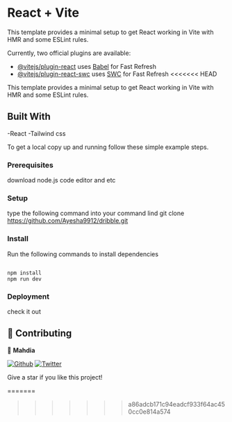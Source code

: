 # React + Vite

This template provides a minimal setup to get React working in Vite with HMR and some ESLint rules.

Currently, two official plugins are available:

- [@vitejs/plugin-react](https://github.com/vitejs/vite-plugin-react/blob/main/packages/plugin-react/README.md) uses [Babel](https://babeljs.io/) for Fast Refresh
- [@vitejs/plugin-react-swc](https://github.com/vitejs/vite-plugin-react-swc) uses [SWC](https://swc.rs/) for Fast Refresh
<<<<<<< HEAD


This template provides a minimal setup to get React working in Vite with HMR and some ESLint rules.







## Built With

-React 
-Tailwind css



To get a local copy up and running follow these simple example steps.

### Prerequisites
 download node.js code editor and etc
### Setup
 type the following command into your command lind
 git clone https://github.com/Ayesha9912/dribble.git
### Install
Run the following commands to install dependencies

```

npm install 
npm run dev
```

### Deployment

check it out []()

## 🤝 Contributing

👤 **Mahdia**

 [![Github](https://img.shields.io/badge/GitHub-%2312100E.svg?&style=for-the-badge&logo=Github&logoColor=white)](https://github.com/MAHDIA001)
[![Twitter](https://img.shields.io/badge/twitter-%231DA1F2.svg?&style=for-the-badge&logo=twitter&logoColor=white)](https://twitter.com/mahdia00734562/)


Give a star if you like this project!




=======
>>>>>>> a86adcb171c94eadcf933f64ac450cc0e814a574
